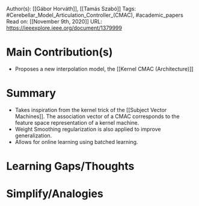 Author(s): [[Gábor Horváth]], [[Tamás Szabó]]
Tags: #Cerebellar_Model_Articulation_Controller_(CMAC), #academic_papers
Read on: [[November 9th, 2020]]
URL: https://ieeexplore.ieee.org/document/1379999
# Main Contribution(s)
- Proposes a new interpolation model, the [[Kernel CMAC (Architecture)]]
# Summary
- Takes inspiration from the kernel trick of the [[Subject Vector Machines]]. The association vector of a CMAC corresponds to the feature space representation of a kernel machine.
- Weight Smoothing regularization is also applied to improve generalization.
- Allows for online learning using batched learning.
# Learning Gaps/Thoughts
# Simplify/Analogies
